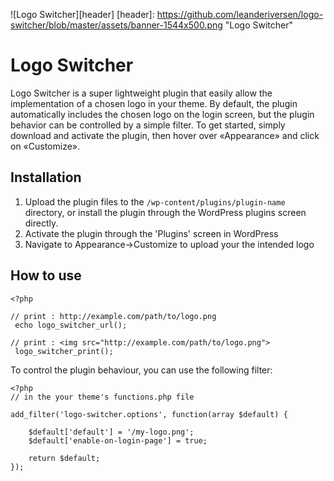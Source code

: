 ![Logo Switcher][header]
[header]: https://github.com/leanderiversen/logo-switcher/blob/master/assets/banner-1544x500.png "Logo Switcher"

# Logo Switcher
Logo Switcher is a super lightweight plugin that easily allow the implementation of a chosen logo in your theme. By default, the plugin automatically includes the chosen logo on the login screen, but the plugin behavior can be controlled by a simple filter. To get started, simply download and activate the plugin, then hover over «Appearance» and click on «Customize».

## Installation
1. Upload the plugin files to the `/wp-content/plugins/plugin-name` directory, or install the plugin through the WordPress plugins screen directly.
2. Activate the plugin through the 'Plugins' screen in WordPress
3. Navigate to Appearance->Customize to upload your the intended logo


## How to use


```
<?php 

// print : http://example.com/path/to/logo.png 
 echo logo_switcher_url();

// print : <img src="http://example.com/path/to/logo.png">    
 logo_switcher_print();
```
To control the plugin behaviour, you can use the following filter:

```
<?php
// in the your theme's functions.php file

add_filter('logo-switcher.options', function(array $default) {
    
    $default['default'] = '/my-logo.png';
    $default['enable-on-login-page'] = true;

    return $default;
});
```
